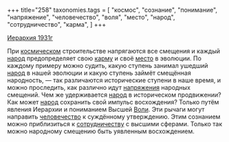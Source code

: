 +++
title="258"
taxonomies.tags = [
 "космос",
 "сознание",
 "понимание",
 "напряжение",
 "человечество",
 "воля",
 "место",
 "народ",
 "сотрудничество",
 "карма",
]
+++

[Иерархия 1931г](/agni/1931)

При [космическом](/tags/космос) строительстве напрягаются все смещения и каждый [народ](/tags/народ) предопределяет свою [карму](/tags/карма) и своё [место](/tags/место) в эволюции. По каждому примеру можно судить, какую ступень занимал ушедший [народ](/tags/народ) в нашей эволюции и какую ступень займёт смещённая народность, — так различаются исторические ступени в наше время, и можно проследить, как различно идут [напряжения](/tags/напряжение) народных смещений. Чем же удерживается [народ](/tags/народ) в историческом продвижении? Как может [народ](/tags/народ) сохранить свой импульс восхождения? Только путём явления Иерархии и пониманием Высшей [Воли](/tags/воля). Эти рычаги могут направить [человечество](/tags/человечество) к суждённому утверждению. Этим сознанием можно приблизиться к [сотрудничеству](/tags/сотрудничество) с высшими сферами. Только так можно народному смещению быть уявленным восхождением.   

